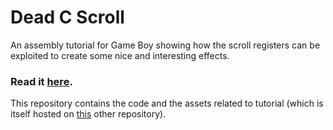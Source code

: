 # Dead C Scroll

An assembly tutorial for Game Boy showing how the scroll registers can be exploited to create some nice and interesting effects.

### Read it [here](https://gbdev.io/guides/deadcscroll.html).

This repository contains the code and the assets related to tutorial (which is itself hosted on [this](https://github.com/gbdev/gbdev.github.io/blob/dev/website/guides/deadcscroll.md) other repository).

